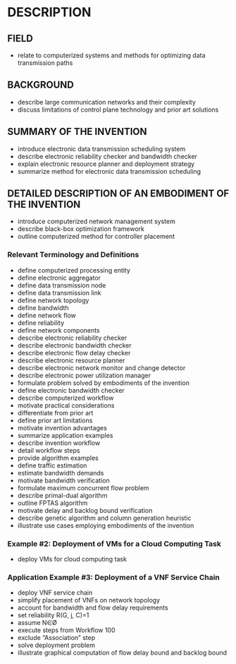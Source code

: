 # DESCRIPTION

## FIELD

- relate to computerized systems and methods for optimizing data transmission paths

## BACKGROUND

- describe large communication networks and their complexity
- discuss limitations of control plane technology and prior art solutions

## SUMMARY OF THE INVENTION

- introduce electronic data transmission scheduling system
- describe electronic reliability checker and bandwidth checker
- explain electronic resource planner and deployment strategy
- summarize method for electronic data transmission scheduling

## DETAILED DESCRIPTION OF AN EMBODIMENT OF THE INVENTION

- introduce computerized network management system
- describe black-box optimization framework
- outline computerized method for controller placement

### Relevant Terminology and Definitions

- define computerized processing entity
- define electronic aggregator
- define data transmission node
- define data transmission link
- define network topology
- define bandwidth
- define network flow
- define reliability
- define network components
- describe electronic reliability checker
- describe electronic bandwidth checker
- describe electronic flow delay checker
- describe electronic resource planner
- describe electronic network monitor and change detector
- describe electronic power utilization manager
- formulate problem solved by embodiments of the invention
- define electronic bandwidth checker
- describe computerized workflow
- motivate practical considerations
- differentiate from prior art
- define prior art limitations
- motivate invention advantages
- summarize application examples
- describe invention workflow
- detail workflow steps
- provide algorithm examples
- define traffic estimation
- estimate bandwidth demands
- motivate bandwidth verification
- formulate maximum concurrent flow problem
- describe primal-dual algorithm
- outline FPTAS algorithm
- motivate delay and backlog bound verification
- describe genetic algorithm and column generation heuristic
- illustrate use cases employing embodiments of the invention

### Example #2: Deployment of VMs for a Cloud Computing Task

- deploy VMs for cloud computing task

### Application Example #3: Deployment of a VNF Service Chain

- deploy VNF service chain
- simplify placement of VNFs on network topology
- account for bandwidth and flow delay requirements
- set reliability R(G, j, C)=1
- assume N∈Ø
- execute steps from Workflow 100
- exclude “Association” step
- solve deployment problem
- illustrate graphical computation of flow delay bound and backlog bound

